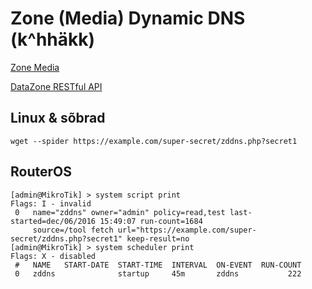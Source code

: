 # Zone (Media) Dynamic DNS (k^hhäkk)

[Zone Media](https://www.zone.ee)

[DataZone RESTful API](https://help.zone.eu/index.php?/Knowledgebase/Article/View/220/0/datazone-restful-api)

## Linux & sõbrad
```
wget --spider https://example.com/super-secret/zddns.php?secret1
```

## RouterOS
```
[admin@MikroTik] > system script print 
Flags: I - invalid 
 0   name="zddns" owner="admin" policy=read,test last-started=dec/06/2016 15:49:07 run-count=1684 
     source=/tool fetch url="https://example.com/super-secret/zddns.php?secret1" keep-result=no 
[admin@MikroTik] > system scheduler print 
Flags: X - disabled 
 #   NAME   START-DATE  START-TIME  INTERVAL  ON-EVENT  RUN-COUNT
 0   zddns              startup     45m       zddns           222
```
